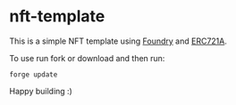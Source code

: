 # nft-template

This is a simple NFT template using [Foundry]() and [ERC721A]().

To use run fork or download and then run:

`forge update`

Happy building :)
